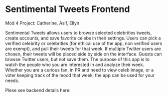 # Sentimental Tweets Frontend
Mod 4 Project: Catherine, Asif, Ellyn

Sentimental Tweets allows users to browse selected celebrities tweets, create accounts, and save favorite celebs in their settings. 
Users can pick a verified celebrity or celebrities (for ethical use of the app, non verified users are exempt), and pull their tweets for that week. If multiple Twitter users are chosen, their tweets will be placed side by side on the interface. Guests can browse Twitter users, but not save them.
The purpose of this app is to watch the people who you are interested in and analyze their week. Whether you are a curious fan, in PR and need to view celeb image, or a voter keeping track of the mood that week, the app can be used for your needs.

Plese see backend details here: 
